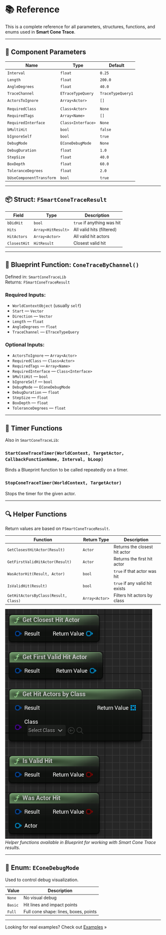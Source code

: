 # 📚 Reference

This is a complete reference for all parameters, structures, functions, and enums used in **Smart Cone Trace**.

---

## 🧱 Component Parameters

| Name                     | Type                   | Default     |
|--------------------------|------------------------|-------------|
| `Interval`               | `float`                | `0.25`      |
| `Length`                 | `float`                | `200.0`     |
| `AngleDegrees`           | `float`                | `40.0`      |
| `TraceChannel`           | `ETraceTypeQuery`      | `TraceTypeQuery1` |
| `ActorsToIgnore`         | `Array<Actor>`         | `[]`        |
|                          |                        |             | > ℹ️ Only accepts actors already placed in the level. [More info](usage.md#ℹ️-about-actorstoignore)
| `RequiredClass`          | `Class<Actor>`         | `None`      |
| `RequiredTags`           | `Array<Name>`          | `[]`        |
| `RequiredInterface`      | `Class<Interface>`     | `None`      |
| `bMultiHit`              | `bool`                 | `false`     |
| `bIgnoreSelf`            | `bool`                 | `true`      |
| `DebugMode`              | `EConeDebugMode`       | `None`      |
| `DebugDuration`          | `float`                | `1.0`       |
| `StepSize`               | `float`                | `40.0`      |
| `BoxDepth`               | `float`                | `60.0`      |
| `ToleranceDegrees`       | `float`                | `2.0`       |
| `bUseComponentTransform` | `bool`                 | `true`      |

---

## 📦 Struct: `FSmartConeTraceResult`

| Field         | Type               | Description                         |
|---------------|--------------------|-------------------------------------|
| `bDidHit`     | `bool`             | `true` if anything was hit          |
| `Hits`        | `Array<HitResult>` | All valid hits (filtered)           |
| `HitActors`   | `Array<Actor>`     | All valid hit actors                |
| `ClosestHit`  | `HitResult`        | Closest valid hit                   |

---

## 🧰 Blueprint Function: `ConeTraceByChannel()`

Defined in: `SmartConeTraceLib`  
Returns: `FSmartConeTraceResult`

### Required Inputs:
- `WorldContextObject` (usually `self`)
- `Start` — `Vector`
- `Direction` — `Vector`
- `Length` — `float`
- `AngleDegrees` — `float`
- `TraceChannel` — `ETraceTypeQuery`

### Optional Inputs:
- `ActorsToIgnore` — `Array<Actor>`
- `RequiredClass` — `Class<Actor>`
- `RequiredTags` — `Array<Name>`
- `RequiredInterface` — `Class<Interface>`
- `bMultiHit` — `bool`
- `bIgnoreSelf` — `bool`
- `DebugMode` — `EConeDebugMode`
- `DebugDuration` — `float`
- `StepSize` — `float`
- `BoxDepth` — `float`
- `ToleranceDegrees` — `float`

---

## 🔁 Timer Functions

Also in `SmartConeTraceLib`:

### `StartConeTraceTimer(WorldContext, TargetActor, CallbackFunctionName, Interval, bLoop)`
Binds a Blueprint function to be called repeatedly on a timer.

### `StopConeTraceTimer(WorldContext, TargetActor)`
Stops the timer for the given actor.

---

## 🔍 Helper Functions

Return values are based on `FSmartConeTraceResult`.

| Function                         | Return Type     | Description                        |
|----------------------------------|------------------|------------------------------------|
| `GetClosestHitActor(Result)`     | `Actor`          | Returns the closest hit actor      |
| `GetFirstValidHitActor(Result)`  | `Actor`          | Returns the first hit actor        |
| `WasActorHit(Result, Actor)`     | `bool`           | `true` if that actor was hit       |
| `IsValidHit(Result)`             | `bool`           | `true` if any valid hit exists     |
| `GetHitActorsByClass(Result, Class)` | `Array<Actor>` | Filters hit actors by class        |

![Blueprint calling GetClosestHitActor](images/usage_SCREENSHOT_6.png)  
*Helper functions available in Blueprint for working with Smart Cone Trace results.*

---

## 🧾 Enum: `EConeDebugMode`

Used to control debug visualization.

| Value     | Description                               |
|-----------|-------------------------------------------|
| `None`    | No visual debug                           |
| `Basic`   | Hit lines and impact points               |
| `Full`    | Full cone shape: lines, boxes, points     |

---

Looking for real examples? Check out [Examples](examples.md) »
